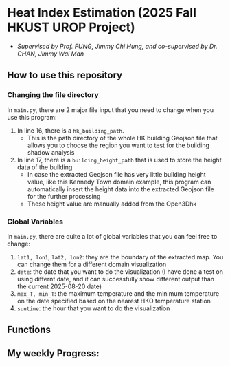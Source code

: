 # Heat Index Estimation (2025 Fall HKUST UROP Project)
- _Supervised by Prof. FUNG, Jimmy Chi Hung, and co-supervised by Dr. CHAN, Jimmy Wai Man_

<!-- ## Features: 
- Develop a hourly spatial map integrating the sunshine minutes of the building shadow and the solar irradiance in different points by using some radiation and building-shadow modules
- Perform various GIS works, like handling building shadows of different building morphologies, solar irradiance, and the extraction of the HK map -->

## How to use this repository

### Changing the file directory
In `main.py`, there are 2 major file input that you need to change when you use this program: 
1. In line 16, there is a `hk_building_path`. 
   - This is the path directory of the whole HK building Geojson file that allows you to choose the region you want to test for the building shadow analysis
2. In line 17, there is a `building_height_path` that is used to store the height data of the building 
   - In case the extracted Geojson file has very little building height value, like this Kennedy Town domain example, this program can automatically insert the height data into the extracted Geojson file for the further processing
   - These height value are manually added from the Open3Dhk

### Global Variables 
In `main.py`, there are quite a lot of global variables that you can feel free to change:
1. `lat1, lon1`, `lat2, lon2`: they are the boundary of the extracted map. You can change them for a different domain visualization
2. `date`: the date that you want to do the visualization (I have done a test on using differnt date, and it can successfully show different output than the current 2025-08-20 date)
3. `max_T, min_T`: the maximum temperature and the minimum temperature on the date specified based on the nearest HKO temperature station
4. `suntime`: the hour that you want to do the visualization
   
## Functions

## My weekly Progress: 
